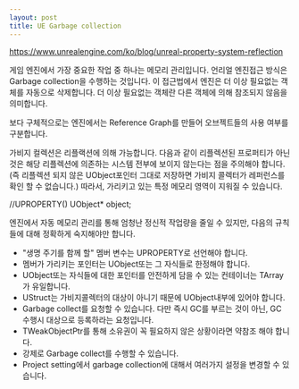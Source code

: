 ```yaml
---
layout: post
title: UE Garbage collection
---
```


https://www.unrealengine.com/ko/blog/unreal-property-system-reflection

게임 엔진에서 가장 중요한 작업 중 하나는 메모리 관리입니다.
언리얼 엔진접근 방식은 Garbage collection을 수행하는 것입니다.
이 접근법에서 엔진은 더 이상 필요없는 객체를 자동으로 삭제합니다.
더 이상 필요없는 객체란 다른 객체에 의해 참조되지 않음을 의미합니다.

보다 구체적으로는 엔진에서는 Reference Graph를 만들어 오브젝트들의 사용 여부를 구분합니다.

가비지 컬렉션은 리플랙션에 의해 가능합니다. 다음과 같이 
리플렉션된 프로퍼티가 아닌 것은 해당 리플렉션에 의존하는 시스템 전부에 보이지 않는다는 점을 주의해야 합니다.
(즉 리플렉션 되지 않은 UObject포인터 그대로 저장하면
가비지 콜렉터가 레퍼런스를 확인 할 수 없습니다.)
따라서, 가리키고 있는 특정 메모리 영역이 지워질 수 있습니다.

//UPROPERTY()
UObject* object;

엔진에서 자동 메모리 관리를 통해 엄청난 정신적 작업량을 줄일 수 있지만,
다음의 규칙들에 대해 정확하게 숙지해야만 합니다.

* "생명 주기를 함께 할" 멤버 변수는 UPROPERTY로 선언해야 합니다.   
* 멤버가 가리키는 포인터는 UObject또는 그 자식들로 한정해야 합니다.   
* UObject또는 자식들에 대한 포인터를 안전하게 담을 수 있는 컨테이너는 TArray가 유일합니다.   
* UStruct는 가비지콜렉터의 대상이 아니기 때문에 UObject내부에 있어야 합니다.   
* Garbage collect를 요청할 수 있습니다. 다만 즉시 GC를 부르는 것이 아닌,
GC 수행시 대상으로 등록하라는 요청입니다.   
* TWeakObjectPtr를 통해 소유권이 꼭 필요하지 않은 상황이라면 약참조 해야 합니다.   
* 강제로 Garbage collect를 수행할 수 있습니다.   
* Project setting에서 garbage collection에 대해서 여러가지 설정을 변경할 수 있습니다.   